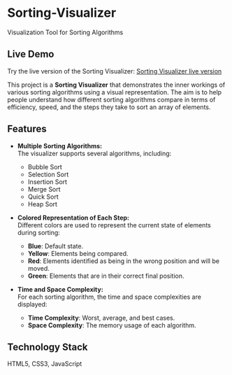 # Sorting-Visualizer
Visualization Tool for Sorting Algorithms

## Live Demo
Try the live version of the Sorting Visualizer: [Sorting Visualizer live version](https://ksamaarora.com/Sorting-Visualizer/)

This project is a **Sorting Visualizer** that demonstrates the inner workings of various sorting algorithms using a visual representation. The aim is to help people understand how different sorting algorithms compare in terms of efficiency, speed, and the steps they take to sort an array of elements.

## Features

- **Multiple Sorting Algorithms:**  
  The visualizer supports several algorithms, including:
  - Bubble Sort
  - Selection Sort
  - Insertion Sort
  - Merge Sort
  - Quick Sort
  - Heap Sort

- **Colored Representation of Each Step:**  
  Different colors are used to represent the current state of elements during sorting:
  - **Blue**: Default state.
  - **Yellow**: Elements being compared.
  - **Red**: Elements identified as being in the wrong position and will be moved.
  - **Green**: Elements that are in their correct final position.

- **Time and Space Complexity:**  
  For each sorting algorithm, the time and space complexities are displayed:
  - **Time Complexity**: Worst, average, and best cases.
  - **Space Complexity**: The memory usage of each algorithm.

## Technology Stack
HTML5, CSS3, JavaScript